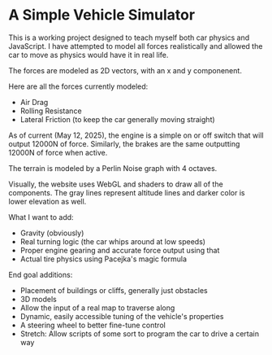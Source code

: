 # A Simple Vehicle Simulator

This is a working project designed to teach myself both car physics and JavaScript. I have attempted to model all forces realistically and allowed the car to move as physics would have it in real life.

The forces are modeled as 2D vectors, with an x and y componenent.

Here are all the forces currently modeled:
* Air Drag
* Rolling Resistance
* Lateral Friction (to keep the car generally moving straight)

As of current (May 12, 2025), the engine is a simple on or off switch that will output 12000N of force. Similarly, the brakes are the same outputting 12000N of force when active.

The terrain is modeled by a Perlin Noise graph with 4 octaves.

Visually, the website uses WebGL and shaders to draw all of the components. The gray lines represent altitude lines and darker color is lower elevation as well.

What I want to add:
* Gravity (obviously)
* Real turning logic (the car whips around at low speeds)
* Proper engine gearing and accurate force output using that
* Actual tire physics using Pacejka's magic formula

End goal additions:
* Placement of buildings or cliffs, generally just obstacles
* 3D models
* Allow the input of a real map to traverse along
* Dynamic, easily accessible tuning of the vehicle's properties
* A steering wheel to better fine-tune control
* Stretch: Allow scripts of some sort to program the car to drive a certain way
